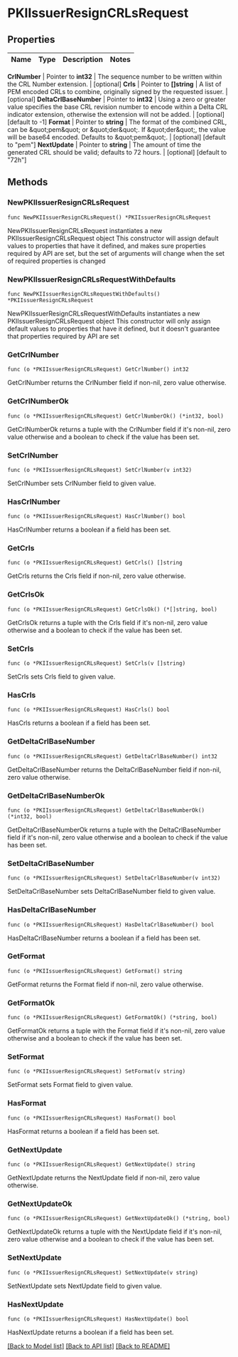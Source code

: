 # PKIIssuerResignCRLsRequest


## Properties

Name | Type | Description | Notes
------------ | ------------- | ------------- | -------------


**CrlNumber** | Pointer to **int32** | The sequence number to be written within the CRL Number extension. | [optional] 
**Crls** | Pointer to **[]string** | A list of PEM encoded CRLs to combine, originally signed by the requested issuer. | [optional] 
**DeltaCrlBaseNumber** | Pointer to **int32** | Using a zero or greater value specifies the base CRL revision number to encode within a Delta CRL indicator extension, otherwise the extension will not be added. | [optional] [default to -1]
**Format** | Pointer to **string** | The format of the combined CRL, can be \&quot;pem\&quot; or \&quot;der\&quot;. If \&quot;der\&quot;, the value will be base64 encoded. Defaults to \&quot;pem\&quot;. | [optional] [default to "pem"]
**NextUpdate** | Pointer to **string** | The amount of time the generated CRL should be valid; defaults to 72 hours. | [optional] [default to "72h"]



## Methods


### NewPKIIssuerResignCRLsRequest

`func NewPKIIssuerResignCRLsRequest() *PKIIssuerResignCRLsRequest`

NewPKIIssuerResignCRLsRequest instantiates a new PKIIssuerResignCRLsRequest object
This constructor will assign default values to properties that have it defined,
and makes sure properties required by API are set, but the set of arguments
will change when the set of required properties is changed

### NewPKIIssuerResignCRLsRequestWithDefaults

`func NewPKIIssuerResignCRLsRequestWithDefaults() *PKIIssuerResignCRLsRequest`

NewPKIIssuerResignCRLsRequestWithDefaults instantiates a new PKIIssuerResignCRLsRequest object
This constructor will only assign default values to properties that have it defined,
but it doesn't guarantee that properties required by API are set


### GetCrlNumber

`func (o *PKIIssuerResignCRLsRequest) GetCrlNumber() int32`

GetCrlNumber returns the CrlNumber field if non-nil, zero value otherwise.

### GetCrlNumberOk

`func (o *PKIIssuerResignCRLsRequest) GetCrlNumberOk() (*int32, bool)`

GetCrlNumberOk returns a tuple with the CrlNumber field if it's non-nil, zero value otherwise
and a boolean to check if the value has been set.

### SetCrlNumber

`func (o *PKIIssuerResignCRLsRequest) SetCrlNumber(v int32)`

SetCrlNumber sets CrlNumber field to given value.


### HasCrlNumber

`func (o *PKIIssuerResignCRLsRequest) HasCrlNumber() bool`

HasCrlNumber returns a boolean if a field has been set.




### GetCrls

`func (o *PKIIssuerResignCRLsRequest) GetCrls() []string`

GetCrls returns the Crls field if non-nil, zero value otherwise.

### GetCrlsOk

`func (o *PKIIssuerResignCRLsRequest) GetCrlsOk() (*[]string, bool)`

GetCrlsOk returns a tuple with the Crls field if it's non-nil, zero value otherwise
and a boolean to check if the value has been set.

### SetCrls

`func (o *PKIIssuerResignCRLsRequest) SetCrls(v []string)`

SetCrls sets Crls field to given value.


### HasCrls

`func (o *PKIIssuerResignCRLsRequest) HasCrls() bool`

HasCrls returns a boolean if a field has been set.




### GetDeltaCrlBaseNumber

`func (o *PKIIssuerResignCRLsRequest) GetDeltaCrlBaseNumber() int32`

GetDeltaCrlBaseNumber returns the DeltaCrlBaseNumber field if non-nil, zero value otherwise.

### GetDeltaCrlBaseNumberOk

`func (o *PKIIssuerResignCRLsRequest) GetDeltaCrlBaseNumberOk() (*int32, bool)`

GetDeltaCrlBaseNumberOk returns a tuple with the DeltaCrlBaseNumber field if it's non-nil, zero value otherwise
and a boolean to check if the value has been set.

### SetDeltaCrlBaseNumber

`func (o *PKIIssuerResignCRLsRequest) SetDeltaCrlBaseNumber(v int32)`

SetDeltaCrlBaseNumber sets DeltaCrlBaseNumber field to given value.


### HasDeltaCrlBaseNumber

`func (o *PKIIssuerResignCRLsRequest) HasDeltaCrlBaseNumber() bool`

HasDeltaCrlBaseNumber returns a boolean if a field has been set.




### GetFormat

`func (o *PKIIssuerResignCRLsRequest) GetFormat() string`

GetFormat returns the Format field if non-nil, zero value otherwise.

### GetFormatOk

`func (o *PKIIssuerResignCRLsRequest) GetFormatOk() (*string, bool)`

GetFormatOk returns a tuple with the Format field if it's non-nil, zero value otherwise
and a boolean to check if the value has been set.

### SetFormat

`func (o *PKIIssuerResignCRLsRequest) SetFormat(v string)`

SetFormat sets Format field to given value.


### HasFormat

`func (o *PKIIssuerResignCRLsRequest) HasFormat() bool`

HasFormat returns a boolean if a field has been set.




### GetNextUpdate

`func (o *PKIIssuerResignCRLsRequest) GetNextUpdate() string`

GetNextUpdate returns the NextUpdate field if non-nil, zero value otherwise.

### GetNextUpdateOk

`func (o *PKIIssuerResignCRLsRequest) GetNextUpdateOk() (*string, bool)`

GetNextUpdateOk returns a tuple with the NextUpdate field if it's non-nil, zero value otherwise
and a boolean to check if the value has been set.

### SetNextUpdate

`func (o *PKIIssuerResignCRLsRequest) SetNextUpdate(v string)`

SetNextUpdate sets NextUpdate field to given value.


### HasNextUpdate

`func (o *PKIIssuerResignCRLsRequest) HasNextUpdate() bool`

HasNextUpdate returns a boolean if a field has been set.









[[Back to Model list]](../README.md#documentation-for-models) [[Back to API list]](../README.md#documentation-for-api-endpoints) [[Back to README]](../README.md)


